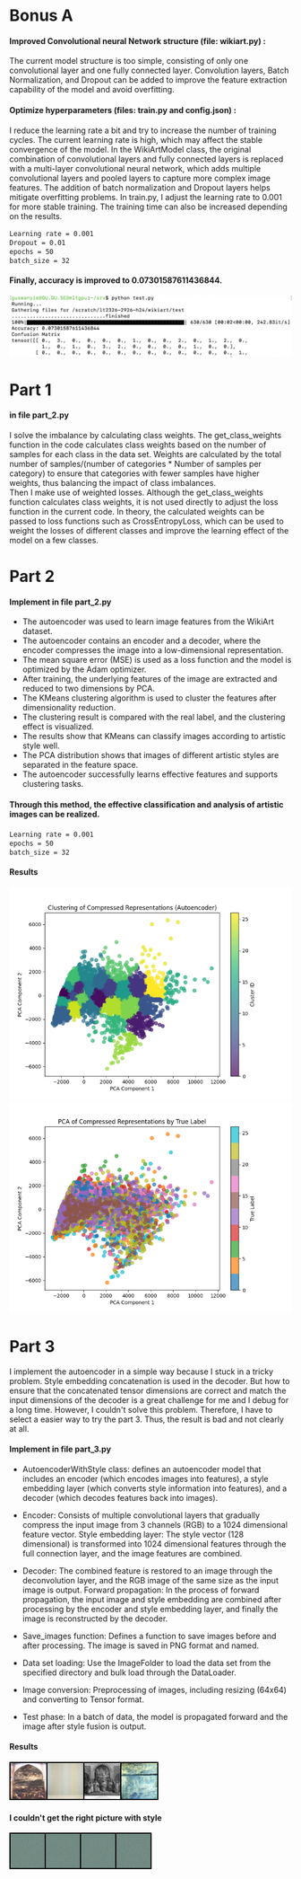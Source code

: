 # Bonus A
#### Improved Convolutional neural Network structure (file: wikiart.py) :   
The current model structure is too simple, consisting of only one convolutional layer and one fully connected layer. Convolution layers, Batch Normalization, and Dropout can be added to improve the feature extraction capability of the model and avoid overfitting.  
#### Optimize hyperparameters (files: train.py and config.json) :   
I reduce the learning rate a bit and try to increase the number of training cycles. The current learning rate is high, which may affect the stable convergence of the model. In the WikiArtModel class, the original combination of convolutional layers and fully connected layers is replaced with a multi-layer convolutional neural network, which adds multiple convolutional layers and pooled layers to capture more complex image features. The addition of batch normalization and Dropout layers helps mitigate overfitting problems. In train.py, I adjust the learning rate to 0.001 for more stable training. The training time can also be increased depending on the results.

```
Learning rate = 0.001
Dropout = 0.01
epochs = 50 
batch_size = 32
```

#### Finally, accuracy is improved to 0.07301587611436844.  
  


![](https://github.com/Braveoneone/lt2326-h24-wa_modeling/blob/main/007.png)

# Part 1
#### in file part_2.py
I solve the imbalance by calculating class weights. The get_class_weights function in the code calculates class weights based on the number of samples for each class in the data set. Weights are calculated by the total number of samples/(number of categories * Number of samples per category) to ensure that categories with fewer samples have higher weights, thus balancing the impact of class imbalances.  
Then I make use of weighted losses. Although the get_class_weights function calculates class weights, it is not used directly to adjust the loss function in the current code. In theory, the calculated weights can be passed to loss functions such as CrossEntropyLoss, which can be used to weight the losses of different classes and improve the learning effect of the model on a few classes.

# Part 2
#### Implement in file part_2.py
* The autoencoder was used to learn image features from the WikiArt dataset.
* The autoencoder contains an encoder and a decoder, where the encoder compresses the image into a low-dimensional representation.
* The mean square error (MSE) is used as a loss function and the model is optimized by the Adam optimizer.
* After training, the underlying features of the image are extracted and reduced to two dimensions by PCA.
* The KMeans clustering algorithm is used to cluster the features after dimensionality reduction.
* The clustering result is compared with the real label, and the clustering effect is visualized.
* The results show that KMeans can classify images according to artistic style well.
* The PCA distribution shows that images of different artistic styles are separated in the feature space.
* The autoencoder successfully learns effective features and supports clustering tasks.  
#### Through this method, the effective classification and analysis of artistic images can be realized.
```
Learning rate = 0.001
epochs = 50 
batch_size = 32
```
#### Results
![](https://github.com/Braveoneone/lt2326-h24-wa_modeling/blob/main/cluster_visualization.png)
![](https://github.com/Braveoneone/lt2326-h24-wa_modeling/blob/main/pca_label_visualization.png)
# Part 3
I implement the autoencoder in a simple way because I stuck in a tricky problem. Style embedding concatenation is used in the decoder. But how to ensure that the concatenated tensor dimensions are correct and match the input dimensions of the decoder is a great challenge for me and I debug for a long time. However, I couldn't solve this problem. Therefore, I have to select a easier way to try the part 3. Thus, the result is bad and not clearly at all.

#### Implement in file part_3.py
* AutoencoderWithStyle class: defines an autoencoder model that includes an encoder (which encodes images into features), a style embedding layer (which converts style information into features), and a decoder (which decodes features back into images).

* Encoder: Consists of multiple convolutional layers that gradually compress the input image from 3 channels (RGB) to a 1024 dimensional feature vector.
Style embedding layer: The style vector (128 dimensional) is transformed into 1024 dimensional features through the full connection layer, and the image features are combined.

* Decoder: The combined feature is restored to an image through the deconvolution layer, and the RGB image of the same size as the input image is output.
Forward propagation: In the process of forward propagation, the input image and style embedding are combined after processing by the encoder and style embedding layer, and finally the image is reconstructed by the decoder.

* Save_images function: Defines a function to save images before and after processing. The image is saved in PNG format and named.

* Data set loading: Use the ImageFolder to load the data set from the specified directory and bulk load through the DataLoader.

* Image conversion: Preprocessing of images, including resizing (64x64) and converting to Tensor format.

* Test phase: In a batch of data, the model is propagated forward and the image after style fusion is output.

#### Results
![](https://github.com/Braveoneone/lt2326-h24-wa_modeling/blob/main/before_0.png)
#### I couldn't get the right picture with style
![](https://github.com/Braveoneone/lt2326-h24-wa_modeling/blob/main/after_0.png)

